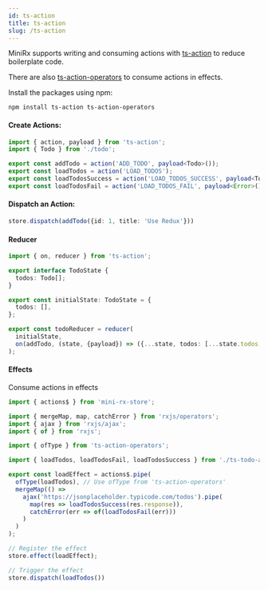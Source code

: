 ```yaml
---
id: ts-action
title: ts-action
slug: /ts-action
---
```

MiniRx supports writing and consuming actions with [ts-action](https://www.npmjs.com/package/ts-action) to reduce boilerplate code.

There are also [ts-action-operators](https://www.npmjs.com/package/ts-action-operators) to consume actions in effects.

Install the packages using npm:

`npm install ts-action ts-action-operators`

#### Create Actions:

```ts title="ts-todo-actions.ts"
import { action, payload } from 'ts-action';
import { Todo } from './todo';

export const addTodo = action('ADD_TODO', payload<Todo>());
export const loadTodos = action('LOAD_TODOS');
export const loadTodosSuccess = action('LOAD_TODOS_SUCCESS', payload<Todo[]>());
export const loadTodosFail = action('LOAD_TODOS_FAIL', payload<Error>());
```

#### Dispatch an Action:

```ts
store.dispatch(addTodo({id: 1, title: 'Use Redux'}))
```

#### Reducer

```ts
import { on, reducer } from 'ts-action';

export interface TodoState {
  todos: Todo[];
}

export const initialState: TodoState = {
  todos: [],
};

export const todoReducer = reducer(
  initialState,
  on(addTodo, (state, {payload}) => ({...state, todos: [...state.todos, payload]}))
);
```

#### Effects

Consume actions in effects

```ts
import { actions$ } from 'mini-rx-store';

import { mergeMap, map, catchError } from 'rxjs/operators';
import { ajax } from 'rxjs/ajax';
import { of } from 'rxjs';

import { ofType } from 'ts-action-operators';

import { loadTodos, loadTodosFail, loadTodosSuccess } from './ts-todo-actions';

export const loadEffect = actions$.pipe(
  ofType(loadTodos), // Use ofType from 'ts-action-operators'
  mergeMap(() =>
    ajax('https://jsonplaceholder.typicode.com/todos').pipe(
      map(res => loadTodosSuccess(res.response)),
      catchError(err => of(loadTodosFail(err)))
    )
  )
);

// Register the effect
store.effect(loadEffect);

// Trigger the effect
store.dispatch(loadTodos())
```

